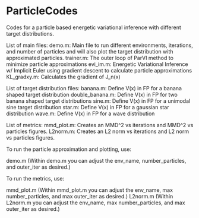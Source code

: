 # ParticleCodes

Codes for a particle based energetic variational inference with different target distributions.

List of main files:
     demo.m: Main file to run different environments, iterations, and number of particles and will also plot the target distribution with approximated particles.
  trainer.m: The outer loop of ParVI method to minimize particle approximations
   evi_im.m: Energetic Variational Inference w/ Implicit Euler using gradient descent to calculate particle approximations
KL_gradxy.m: Calculates the gradient of J_n(x)

List of target distribution files:
       banana.m: Define V(x) in FP for a banana shaped target distribution
double_banana.m: Define V(x) in FP for two banana shaped target distributions
         sine.m: Define V(x) in FP for a unimodal sine target distribution
         star.m: Define V(x) in FP for a gaussian star distribution
         wave.m: Define V(x) in FP for a wave distribution

List of metrics:
mmd_plot.m: Creates an MMD^2 vs iterations and MMD^2 vs particles figures.
  L2norm.m: Creates an L2 norm vs iterations and L2 norm vs particles figures.
 
To run the particle approximation and plotting, use: 

demo.m (Within demo.m you can adjust the env_name, number_particles, and outer_iter as desired.)

To run the metrics, use:

mmd_plot.m (Within mmd_plot.m you can adjust the env_name, max number_particles, and max outer_iter as desired.)
  L2norm.m (Within L2norm.m you can adjust the env_name, max number_particles, and max outer_iter as desired.)

